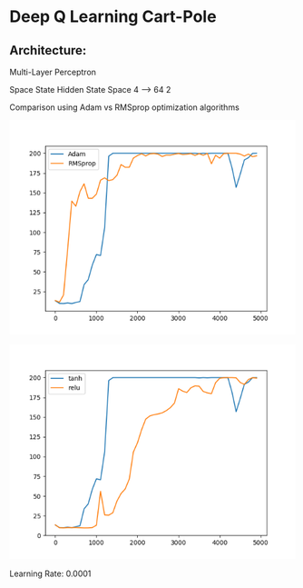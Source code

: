 # Deep Q Learning Cart-Pole

## Architecture:

Multi-Layer Perceptron

Space State		Hidden		State Space
	4	-->	64		2


Comparison using Adam vs RMSprop optimization algorithms

![alt text](AdamvsRMSProp.png)

![alt text](tanhvsrelu.png)

Learning Rate: 0.0001

